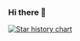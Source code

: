 ### Hi there 👋


[![Star history chart](https://api.star-history.com/svg?repos=bytebase/star-history&type=Date)](https://test-e0rd.onrender.com/#bytebase/star-history&Date)



<!--
**realLeonardo/realLeonardo** is a ✨ _special_ ✨ repository because its `README.md` (this file) appears on your GitHub profile.

Here are some ideas to get you started:

- 🔭 I’m currently working on ...
- 🌱 I’m currently learning ...
- 👯 I’m looking to collaborate on ...
- 🤔 I’m looking for help with ...
- 💬 Ask me about ...
- 📫 How to reach me: ...
- 😄 Pronouns: ...
- ⚡ Fun fact: ...
-->
